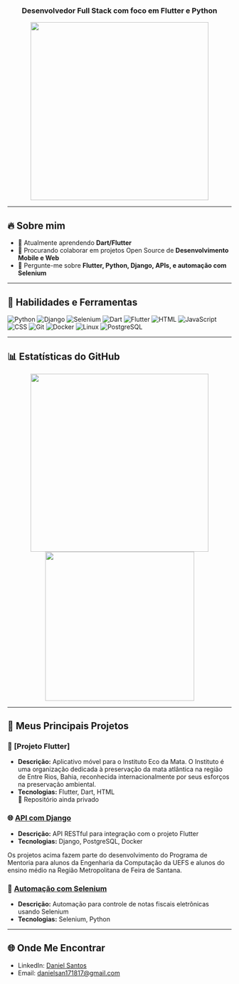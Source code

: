 <h3 align="center">Desenvolvedor Full Stack com foco em Flutter e Python</h3>

<p align="center">
  <img src="https://media.giphy.com/media/qgQUggAC3Pfv687qPC/giphy.gif" width="400"/>
</p>

---

## 🔥 Sobre mim

- 🌱 Atualmente aprendendo **Dart/Flutter**
- 👯 Procurando colaborar em projetos Open Source de **Desenvolvimento Mobile e Web**
- 💬 Pergunte-me sobre **Flutter, Python, Django, APIs, e automação com Selenium**
  
---

## 🚀 Habilidades e Ferramentas

![Python](https://img.shields.io/badge/Code-Python-yellow?logo=python&logoColor=white)
![Django](https://img.shields.io/badge/Framework-Django-green?logo=django&logoColor=white)
![Selenium](https://img.shields.io/badge/Testing-Selenium-green?logo=selenium&logoColor=white)
![Dart](https://img.shields.io/badge/Code-Dart-blue?logo=dart&logoColor=white)
![Flutter](https://img.shields.io/badge/Framework-Flutter-blue?logo=flutter)
![HTML](https://img.shields.io/badge/Code-HTML-orange?logo=html5)
![JavaScript](https://img.shields.io/badge/Code-JavaScript-yellow?logo=javascript&logoColor=white)
![CSS](https://img.shields.io/badge/Code-CSS-blue?logo=css3)
![Git](https://img.shields.io/badge/Tool-Git-orange?logo=git&logoColor=white)
![Docker](https://img.shields.io/badge/DevOps-Docker-blue?logo=docker&logoColor=white)
![Linux](https://img.shields.io/badge/System-Linux-yellow?logo=linux&logoColor=white)
![PostgreSQL](https://img.shields.io/badge/Database-PostgreSQL-blue?logo=postgresql&logoColor=white)

---

## 📊 Estatísticas do GitHub

<p align="center">
  <img src="https://github-readme-stats.vercel.app/api?username=StzDaniel&show_icons=true&theme=radical" width="400"/>
  <img src="https://github-readme-stats.vercel.app/api/top-langs/?username=StzDaniel&layout=compact&theme=radical" width="335"/>
</p>

---

## 📂 Meus Principais Projetos

### 🚀 **[Projeto Flutter]**
  - **Descrição:** Aplicativo móvel para o Instituto Eco da Mata. O Instituto é uma organização dedicada à preservação da mata atlântica na região de Entre Rios, Bahia, reconhecida internacionalmente por seus esforços na preservação ambiental.
  - **Tecnologias:** Flutter, Dart, HTML
  <br>🔴 Repositório ainda privado

### 🌐 **[API com Django](https://github.com/StzDaniel/Django_UEFS)**
  - **Descrição:** API RESTful para integração com o projeto Flutter
  - **Tecnologias:** Django, PostgreSQL, Docker

 Os projetos acima fazem parte do desenvolvimento do Programa de Mentoria para alunos da Engenharia da Computação da UEFS e alunos do ensino médio na Região Metropolitana de Feira de Santana.

### 🤖 **[Automação com Selenium](https://github.com/StzDaniel/Selenium)**
  - **Descrição:** Automação para controle de notas fiscais eletrônicas usando Selenium
  - **Tecnologias:** Selenium, Python
  
---

## 🌐 Onde Me Encontrar

- LinkedIn: [Daniel Santos](https://linkedin.com/in/StzDaniel)
- Email: danielsan171817@gmail.com
